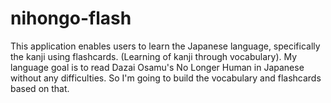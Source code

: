 # nihongo-flash
This application enables users to learn the Japanese language, specifically the kanji using flashcards. (Learning of kanji through vocabulary). My language goal is to read Dazai Osamu's No Longer Human in Japanese without any difficulties. So I'm going to build the vocabulary and flashcards based on that.